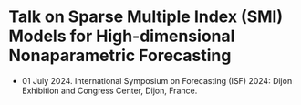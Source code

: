 # Talk on Sparse Multiple Index (SMI) Models for High-dimensional Nonaparametric Forecasting

* 01 July 2024. International Symposium on Forecasting (ISF) 2024: Dijon Exhibition and Congress Center, Dijon, France.

